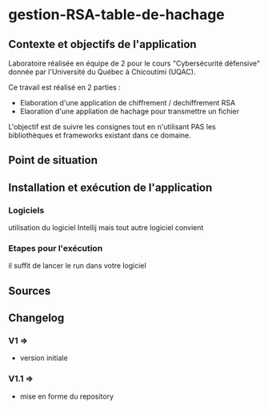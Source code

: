 # gestion-RSA-table-de-hachage

## Contexte et objectifs de l'application 

Laboratoire réalisée en équipe de 2 pour le cours "Cybersécurité défensive" donnée par l'Université du Québec à Chicoutimi (UQAC). 

Ce travail est réalisé en 2 parties : 
- Elaboration d'une application de chiffrement / dechiffrement RSA
- Elaoration d'une appliation de hachage pour transmettre un fichier

L'objectif est de suivre les consignes tout en n'utilisant PAS les bibliothèques et frameworks existant dans ce domaine.

## Point de situation

## Installation et exécution de l'application



### Logiciels
 utilisation du logiciel Intellij 
mais tout autre logiciel convient 

### Etapes pour l'exécution 
il suffit de lancer le run dans votre logiciel 
## Sources

## Changelog
### V1 => 
- version initiale
### V1.1 => 
- mise en forme du repository
 
